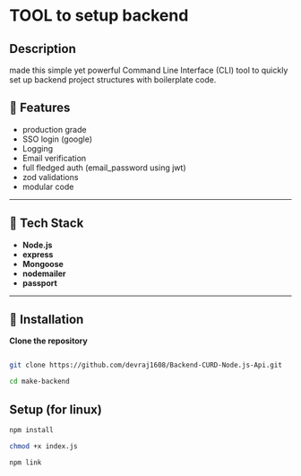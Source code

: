 
# TOOL to setup backend

## Description
made this simple yet powerful Command Line Interface (CLI) tool to quickly set up backend project structures with boilerplate code.

## 📌 Features

- production grade 
- SSO login (google)
- Logging
- Email verification
- full fledged auth (email_password using jwt)
- zod validations
- modular code

---

## 🚀 Tech Stack
- **Node.js**
- **express**
- **Mongoose**
- **nodemailer**
- **passport**

---

## 🔧 Installation

 **Clone the repository**

```bash

git clone https://github.com/devraj1608/Backend-CURD-Node.js-Api.git

cd make-backend
```

## Setup (for linux)

```bash
npm install

chmod +x index.js

npm link

```




